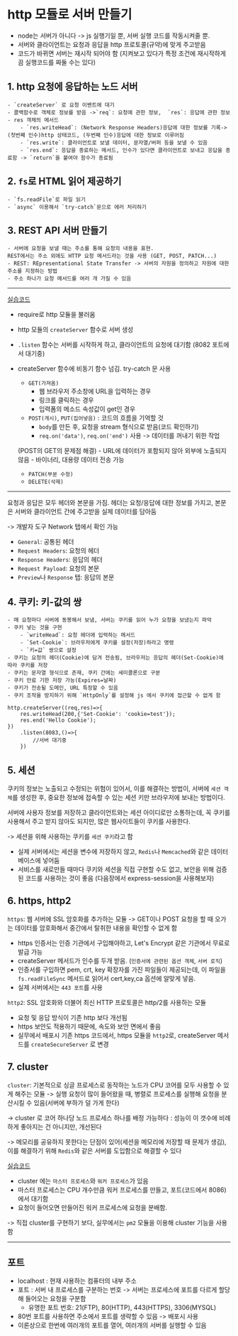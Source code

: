# http 모듈로 서버 만들기

- node는 서버가 아니다 -> js 실행기일 뿐, 서버 실행 코드를 작동시켜줄 뿐.
- 서버와 클라이언트는 요청과 응답을 http 프로토콜(규약)에 맞게 주고받음
- 코드가 바뀌면 서버는 재시작 되어야 함 (지켜보고 있다가 특정 조건에 재시작하게끔 실행코드를 짜둘 수는 있다)

## 1. http 요청에 응답하는 노드 서버
    - `createServer` 로 요청 이벤트에 대기
    - 콜백함수로 객체로 정보를 받음 ->`req`: 요청에 관한 정보,  `res`: 응답에 관한 정보 
    - res 객체의 메서드
        - `res.writeHead`: (Network Response Headers)응답에 대한 정보를 기록-> (첫번째 인수)http 상태코드, (두번째 인수)응답에 대한 정보로 이루어짐
        - `res.write`: 클라이언트로 보낼 데이터, 문자열/버퍼 등을 보낼 수 있음
        - `res.end`: 응답을 종료하는 메서드, 인수가 있다면 클라이언트로 보내고 응답을 종료함 -> `return`을 붙여야 함수가 종료됨

## 2. `fs`로 HTML 읽어 제공하기
    - `fs.readFile`로 파일 읽기
    - `async` 이용해서 `try-catch`문으로 에러 처리하기
    
## 3. REST API 서버 만들기
    - 서버에 요청을 보낼 때는 주소를 통해 요청의 내용을 표현. 
    REST에서는 주소 외에도 HTTP 요청 메서드라는 것을 사용 (GET, POST, PATCH...)
    - REST: REpresentational State Transfer -> 서버의 자원을 정의하고 자원에 대한 주소를 지정하는 방법
    - 주소 하나가 요청 메서드를 여러 개 가질 수 있음
    
-------
[실습코드](https://github.com/posting-study/node_study/blob/main/codeFiles/REST/restServer.js)

- require로 http 모듈을 불러옴
- http 모듈의 `createServer` 함수로 서버 생성
- `.listen` 함수는 서버를 시작하게 하고, 클라이언트의 요청에 대기함 (8082 포트에서 대기중)
- createServer 함수에 비동기 함수 넘김. try-catch 문 사용
    - `GET(가져옴)`
        - 웹 브라우저 주소창에 URL을 입력하는 경우
        - 링크를 클릭하는 경우
        - 입력폼의 메소드 속성값이 get인 경우
    - `POST(게시)`, `PUT(집어넣음)` : 코드의 흐름을 기억할 것
        - `body`를 만든 후, 요청을 stream 형식으로 받음(코드 확인하기)
        - `req.on('data')`, `req.on('end')` 사용 -> 데이터를 꺼내기 위한 작업

    (POST의 GET의 문제점 해결)
        - URL에 데이터가 포함되지 않아 외부에 노출되지 않음
        - 바이너리, 대용량 데이터 전송 가능

    - `PATCH(부분 수정)`
    - `DELETE(삭제)`
--------
요청과 응답은 모두 헤더와 본문을 가짐. 헤더는 요청/응답에 대한 정보를 가지고, 본문은 서버와 클라이언트 간에 주고받을 실제 데이터를 담아둠

-> 개발자 도구 Network 탭에서 확인 가능

- `General`: 공통된 헤더
- `Request Headers`: 요청의 헤더
- `Response Headers`: 응답의 헤더 
- `Request Payload`: 요청의 본문
- `Preview`나 `Response` 탭: 응답의 본문

## 4. 쿠키: 키-값의 쌍
    - 매 요청마다 서버에 동봉해서 보냄, 서버는 쿠키를 읽어 누가 요청을 보냈는지 파악
    - 쿠키 넣는 것을 구현
        - `writeHead`: 요청 헤더에 입력하는 메서드
        - `Set-Cookie`: 브라우저에게 쿠키를 설정(저장)하라고 명령
        - `키=값` 쌍으로 설정
    - 쿠키는 요청의 헤더(Cookie)에 담겨 전송됨, 브라우저는 응답의 헤더(Set-Cookie)에 따라 쿠키를 저장
    - 쿠키는 문자열 형식으로 존재, 쿠키 간에는 세미콜론으로 구분
    - 쿠키 만료 기한 저장 가능(Expires=날짜)
    - 쿠키가 전송될 도메인, URL 특정할 수 있음
    - 쿠키 조작을 방지하기 위해 `HttpOnly`를 설정해 js 에서 쿠키에 접근할 수 없게 함

```JS
http.createServer((req,res)=>{
    res.writeHead(200,{'Set-Cookie': 'cookie=test'});
    res.end('Hello Cookie');
})
    .listen(8083,()=>{
        //서버 대기중
    })
```

## 5. 세션
쿠키의 정보는 노출되고 수정되는 위험이 있어서, 
이를 해결하는 방법이, 서버에 `세션 객체`를 생성한 후, 중요한 정보에 접속할 수 있는 세션 키만 브라우저에 보내는 방법이다.

서버에 사용자 정보를 저장하고 클라이언트와는 세션 아이디로만 소통하는데, 꼭 쿠키를 사용해서 주고 받지 않아도 되지만,
많은 웹사이트들이 쿠키를 사용한다. 

-> 세션을 위해 사용하는 쿠키를 `세션 쿠키`라고 함

- 실제 서버에서는 세션을 변수에 저장하지 않고, `Redis`나 `Memcached`와 같은 데이터베이스에 넣어둠
- 서비스를 새로만들 때마다 쿠키와 세션을 직접 구현할 수도 없고, 보안을 위해 검증된 코드를 사용하는 것이 좋음
(다음장에서 express-session을 사용해보자)

## 6. https, http2

`https`:  웹 서버에 SSL 암호화를 추가하는 모듈
-> GET이나 POST 요청을 할 때 오가는 데이터를 암호화해서 중간에서 탈취한 내용을 확인할 수 없게 함
- https 인증서는 인증 기관에서 구입해야하고, Let's Encrypt 같은 기관에서 무료로 발급 가능
- createServer 메서드가 인수를 두개 받음. (`인증서에 관련된 옵션 객체`, `서버 로직`)
- 인증서를 구입하면 pem, crt, key 확장자를 가진 파일들이 제공되는데, 이 파일을 `fs.readFileSync` 메서드로 읽어서 cert,key,ca 옵션에 알맞게 넣음.
- 실제 서버에서는 `443 포트`를 사용

`http2`: SSL 암호화와 더불어 최신 HTTP 프로토콜은 http/2를 사용하는 모듈
- 요청 및 응답 방식이 기존 http 보다 개선됨
- https 보안도 적용하기 때문에, 속도와 보안 면에서 좋음
- 실무에서 배포시 기존 https 코드에서, https 모듈을 `http2`로, createServer 메서드를 `createSecureServer` 로 변경

## 7. cluster

`cluster`: 기본적으로 싱글 프로세스로 동작하는 노드가 CPU 코어를 모두 사용할 수 있게 해주는 모듈
-> 실행 요청이 많이 들어왔을 때, 병렬로 프로세스를 실행해 요청을 분산시킬 수 있음(서버에 부하가 덜 가게 한다)

-> cluster 로 코어 하나당 노드 프로세스 하나를 배정 가능하다 : 성능이 이 갯수에 비례하게 좋아지는 건 아니지만, 개선된다

-> 메모리를 공유하지 못한다는 단점이 있어(세션을 메모리에 저장할 때 문제가 생김), 이를 해결하기 위해 `Redis`와 같은 서버를 도입함으로 해결할 수 있다

[실습코드](https://github.com/posting-study/node_study/blob/main/codeFiles/REST/cluster.js)

- cluster 에는 `마스터 프로세스`와 `워커 프로세스`가 있음
- 마스터 프로세스는 CPU 개수만큼 워커 프로세스를 만들고, 포트(코드에서 8086)에서 대기함
- 요청이 들어오면 만들어진 워커 프로세스에 요청을 분배함.

-> 직접 cluster를 구현하기 보다, 실무에서는 `pm2` 모듈을 이용해 cluster 기능을 사용함

----
## 포트 

- localhost : 현재 사용하는 컴퓨터의 내부 주소
- 포트 : 서버 내 프로세스를 구분하는 번호 -> 서버는 프로세스에 포트를 다르게 할당해 들어오는 요청을 구분함
    - 유명한 포트 번호: 21(FTP), 80(HTTP), 443(HTTPS), 3306(MYSQL)
- 80번 포트를 사용하면 주소에서 포트를 생략할 수 있음 -> 배포시 사용
- 이론상으로 한번에 여러개의 포트를 열어, 여러개의 서버를 실행할 수 있음

